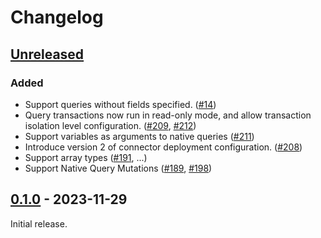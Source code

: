 # Changelog

## [Unreleased]

### Added

- Support queries without fields specified. ([#14](https://github.com/hasura/ndc-postgres/pull/209))
- Query transactions now run in read-only mode, and allow transaction isolation level configuration. ([#209](https://github.com/hasura/ndc-postgres/pull/209), [#212](https://github.com/hasura/ndc-postgres/pull/212))
- Support variables as arguments to native queries ([#211](https://github.com/hasura/ndc-postgres/pull/211))
- Introduce version 2 of connector deployment configuration. ([#208](https://github.com/hasura/ndc-postgres/pull/208))
- Support array types ([#191](https://github.com/hasura/ndc-postgres/pull/191), ...)
- Support Native Query Mutations ([#189](https://github.com/hasura/ndc-postgres/pull/189), [#198](https://github.com/hasura/ndc-postgres/pull/198))

## [0.1.0] - 2023-11-29

Initial release.

[Unreleased]: https://github.com/hasura/ndc-postgres/compare/v0.1.0...HEAD
[0.1.0]: https://github.com/hasura/ndc-postgres/releases/tag/v0.1.0

